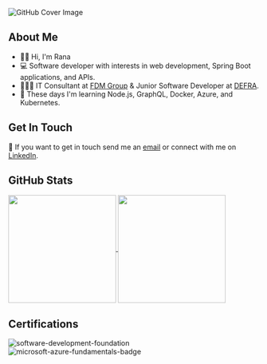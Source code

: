 ![GitHub Cover Image](https://github.com/rtasalem/rtasalem/assets/127218837/48f83f57-5df2-41b1-92cc-d2810095dcaf)

## About Me
- 👋🏽 Hi, I'm Rana
- 💻 Software developer with interests in web development, Spring Boot applications, and APIs.
- 👩🏽‍💻 IT Consultant at [FDM Group](https://www.fdmgroup.com/) & Junior Software Developer at [DEFRA](https://www.gov.uk/government/organisations/department-for-environment-food-rural-affairs).
- 🧠 These days I'm learning Node.js, GraphQL, Docker, Azure, and Kubernetes.
## Get In Touch
💬 If you want to get in touch send me an [email](ranatasalem@gmail.com) or connect with me on [LinkedIn](https://www.linkedin.com/in/ranatasalem/).
## GitHub Stats
<a href="https://github.com/rtasalem?tab=repositories">
  <img height=216 align="center" src="https://github-readme-stats.vercel.app/api/top-langs/?username=rtasalem&theme=shadow_green&layout=compact" />
</a>
<a href="https://github.com/rtasalem">
  <img height=216 align="center" src="https://github-readme-stats.vercel.app/api?username=rtasalem&theme=shadow_red&layout=compact&show=reviews,prs_merged&hide=issues" />
</a>

## Certifications
![software-development-foundation](https://github.com/rtasalem/rtasalem/assets/127218837/7ee0ce69-650e-4663-8864-25e2a2adabe0)
![microsoft-azure-fundamentals-badge](https://github.com/rtasalem/rtasalem/assets/127218837/7821eb3f-b503-47ae-a657-c30634669af5)
